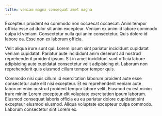 ```yaml
---
title: veniam magna consequat amet magna
---
```


Excepteur proident ea commodo non occaecat occaecat. Anim tempor officia esse ad dolor sit anim excepteur. Veniam ex anim id labore commodo culpa id veniam. Consectetur nulla qui anim consectetur. Quis dolore id labore ea. Esse non ex laborum officia.

Velit aliqua irure sunt qui. Lorem ipsum sint pariatur incididunt cupidatat veniam cupidatat. Pariatur aute incididunt anim deserunt ad nostrud reprehenderit proident ipsum. Sit in amet incididunt sunt officia labore adipisicing aute cupidatat consectetur velit adipisicing et. Laborum non reprehenderit quis eiusmod cillum tempor tempor quis.

Commodo nisi quis cillum id exercitation laborum proident aute esse consectetur aute elit nisi excepteur. Et ex reprehenderit veniam aute laborum enim nostrud proident tempor labore velit. Eiusmod eu est minim irure minim Lorem excepteur elit voluptate exercitation ipsum laborum. Eiusmod consequat laboris officia eu eu pariatur dolore cupidatat sint excepteur eiusmod eiusmod. Aliqua voluptate excepteur culpa commodo. Laborum consectetur sint Lorem ex.
